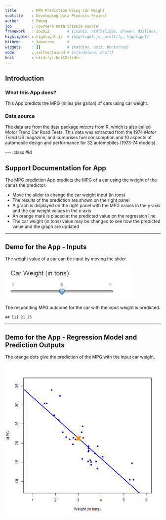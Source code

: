 ```yaml
---
title       : MPG Prediction Using Car Weight
subtitle    : Developing Data Products Project
author      : PWang
job         : Coursera Data Science Course 
framework   : io2012        # {io2012, html5slides, shower, dzslides, ...}
highlighter : highlight.js  # {highlight.js, prettify, highlight}
hitheme     : tomorrow      # 
widgets     : []            # {mathjax, quiz, bootstrap}
mode        : selfcontained # {standalone, draft}
knit        : slidify::knit2slides
---
```


## Introduction

### What this App does?
This App predicts the MPG (miles per gallon) of cars using car weight. 

### Data source
The data are from the data package *mtcars* from R, which is also called Motor Trend Car Road Tests. This data was extracted from the 1974 *Motor Trend* US magazine, and comprises fuel consumption and 10 aspects of automobile design and performance for 32 automobiles (1973-74 models). 

--- .class #id 

## Support Documentation for App

The MPG prediction App predicts the MPG of a car using the weight of the car as the predictor.

- Move the slider to change the car weight input (in tons)
- The results of the prediction are shown on the right panel
- A graph is displayed on the right panel with the MPG values in the y-axis and the car weight values in the x-axis
- An orange mark is placed at the predicted value on the regression line
- The car weight (in tons) value may be changed to see how the predicted value and the graph are updated

--- 

## Demo for the App - Inputs

The weight value of a car can be input by moving the slider.

![Input](assets/img/input-example.png)


The responding MPG outcome for the car with the input weight is predicted.


```
## [1] 21.25
```

--- 

## Demo for the App - Regression Model and Prediction Outputs

The orange dots give the prediction of the MPG with the input car weight.
<img src="assets/fig/unnamed-chunk-2.png" title="plot of chunk unnamed-chunk-2" alt="plot of chunk unnamed-chunk-2" style="display: block; margin: auto;" />






